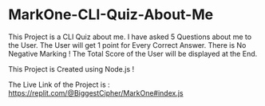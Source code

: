# MarkOne-CLI-Quiz-About-Me
This Project is a CLI Quiz about me.  I have asked 5 Questions about me to the User. The User will get 1 point for Every Correct Answer. There is No Negative Marking !
The Total Score of the User will be displayed at the End. 

This Project is Created using Node.js !

The Live Link of the Project is : https://replit.com/@BiggestCipher/MarkOne#index.js
